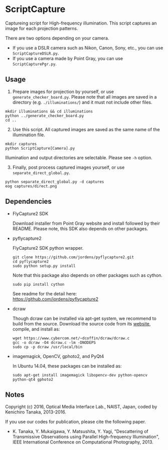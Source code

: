 # ScriptCapture
Captureing script for High-frequency illumination.
This script captures an image for each projection patterns.

There are two options depending on your camera.
* If you use a DSLR camera such as Nikon, Canon, Sony, etc., you can use ```ScriptCaptureDSLR.py```.
* If you use a camera made by Point Gray, you can use ```ScriptCapturePgr.py```.

## Usage
1. Prepare images for projection by yourself, or use ```generate_checker_board.py```. Please note that all images are saved in a directory (e.g. ```./illuminations/```) and it must not include other files.
```
mkdir illuminations && cd illuminations
python ../generate_checker_board.py
cd ..
```

2. Use this script. All captured images are saved as the same name of the illumination file.
```
mkdir captures
python ScriptCapture[Camera].py
```
 Illumination and output directories are selectable. Please see ```-h``` option.
 
3. Finally, post process captured images yourself, or use ```separate_direct_global.py```.
```
python separate_direct_global.py -d captures
eog captures/direct.png
```

## Dependencies
* FlyCapture2 SDK

    Download installer from Point Gray website and install followed by their README.
    Please note, this SDK also depends on other packages.

* pyflycapture2

  FlyCapture2 SDK python wrapper.
  ```
  git clone https://github.com/jordens/pyflycapture2.git
  cd pyflycapture2
  sudo python setup.py install
  ```
  Note that this package also depends on other packages such as cython.
  ```
  sudo pip install cython
  ```
  See readme for the detail here: https://github.com/jordens/pyflycapture2

* dcraw

  Though dcraw can be installed via apt-get system, we recommend to build from the source.
  Download the source code from its [website](https://www.cybercom.net/~dcoffin/dcraw/), compile, and install as:
  ```
  wget https://www.cybercom.net/~dcoffin/dcraw/dcraw.c
  gcc -o dcraw -O4 dcraw.c -lm -DNODEPS
  sudo cp -p dcraw /usr/local/bin
  ```

* imagemagick, OpenCV, gphoto2, and PyQt4

  In Ubuntu 14.04, these packages can be installed as:
  ```
  sudo apt-get install imagemagick libopencv-dev python-opencv python-qt4 gphoto2
  ```

## Notes
 Copyright (c) 2016, Optical Media Interface Lab., NAIST, Japan,
   coded by Kenichiro Tanaka, 2013-2016.

   If you use our codes for publication, please cite the following paper.
   * K. Tanaka, Y. Mukaigawa, Y. Matsushita, Y. Yagi, "Descattering of Transmissive Observations using Parallel High-frequency Illumination", IEEE International Conference on Computational Photography, 2013.
